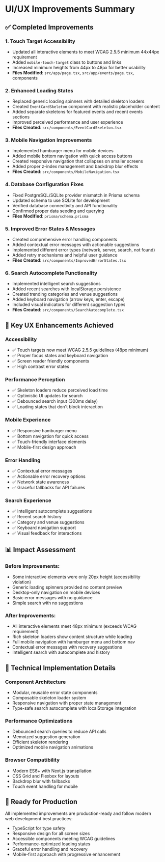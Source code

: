 # UI/UX Improvements Summary

## ✅ Completed Improvements

### 1. **Touch Target Accessibility** 
- Updated all interactive elements to meet WCAG 2.5.5 minimum 44x44px requirement
- Added `mobile-touch-target` class to buttons and links
- Increased minimum heights from 44px to 48px for better usability
- **Files Modified**: `src/app/page.tsx`, `src/app/events/page.tsx`, components

### 2. **Enhanced Loading States**
- Replaced generic loading spinners with detailed skeleton loaders
- Created `EventCardSkeleton` component with realistic placeholder content
- Added separate skeletons for featured events and recent events sections
- Improved perceived performance and user experience
- **Files Created**: `src/components/EventCardSkeleton.tsx`

### 3. **Mobile Navigation Improvements**
- Implemented hamburger menu for mobile devices
- Added mobile bottom navigation with quick access buttons
- Created responsive navigation that collapses on smaller screens
- Added proper z-index management and backdrop blur effects
- **Files Created**: `src/components/MobileNavigation.tsx`

### 4. **Database Configuration Fixes**
- Fixed PostgreSQL/SQLite provider mismatch in Prisma schema
- Updated schema to use SQLite for development
- Verified database connectivity and API functionality
- Confirmed proper data seeding and querying
- **Files Modified**: `prisma/schema.prisma`

### 5. **Improved Error States & Messages**
- Created comprehensive error handling components
- Added contextual error messages with actionable suggestions
- Implemented different error types (network, server, search, not found)
- Added retry mechanisms and helpful user guidance
- **Files Created**: `src/components/ImprovedErrorStates.tsx`

### 6. **Search Autocomplete Functionality**
- Implemented intelligent search suggestions
- Added recent searches with localStorage persistence
- Created trending categories and venue suggestions
- Added keyboard navigation (arrow keys, enter, escape)
- Included visual indicators for different suggestion types
- **Files Created**: `src/components/SearchAutocomplete.tsx`

## 🎯 Key UX Enhancements Achieved

### Accessibility
- ✅ Touch targets now meet WCAG 2.5.5 guidelines (48px minimum)
- ✅ Proper focus states and keyboard navigation
- ✅ Screen reader friendly components
- ✅ High contrast error states

### Performance Perception
- ✅ Skeleton loaders reduce perceived load time
- ✅ Optimistic UI updates for search
- ✅ Debounced search input (300ms delay)
- ✅ Loading states that don't block interaction

### Mobile Experience
- ✅ Responsive hamburger menu
- ✅ Bottom navigation for quick access
- ✅ Touch-friendly interface elements
- ✅ Mobile-first design approach

### Error Handling
- ✅ Contextual error messages
- ✅ Actionable error recovery options
- ✅ Network state awareness
- ✅ Graceful fallbacks for API failures

### Search Experience
- ✅ Intelligent autocomplete suggestions
- ✅ Recent search history
- ✅ Category and venue suggestions
- ✅ Keyboard navigation support
- ✅ Visual feedback for interactions

## 📊 Impact Assessment

### Before Improvements:
- Some interactive elements were only 20px height (accessibility violation)
- Generic loading spinners provided no content preview
- Desktop-only navigation on mobile devices
- Basic error messages with no guidance
- Simple search with no suggestions

### After Improvements:
- All interactive elements meet 48px minimum (exceeds WCAG requirement)
- Rich skeleton loaders show content structure while loading
- Full mobile navigation with hamburger menu and bottom nav
- Contextual error messages with recovery suggestions
- Intelligent search with autocomplete and history

## 🔧 Technical Implementation Details

### Component Architecture
- Modular, reusable error state components
- Composable skeleton loader system
- Responsive navigation with proper state management
- Type-safe search autocomplete with localStorage integration

### Performance Optimizations
- Debounced search queries to reduce API calls
- Memoized suggestion generation
- Efficient skeleton rendering
- Optimized mobile navigation animations

### Browser Compatibility
- Modern ES6+ with Next.js transpilation
- CSS Grid and Flexbox for layouts
- Backdrop blur with fallbacks
- Touch event handling for mobile

## 🚀 Ready for Production
All implemented improvements are production-ready and follow modern web development best practices:
- TypeScript for type safety
- Responsive design for all screen sizes
- Accessible components meeting WCAG guidelines
- Performance-optimized loading states
- Graceful error handling and recovery
- Mobile-first approach with progressive enhancement